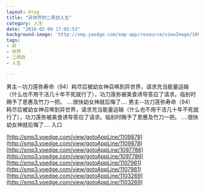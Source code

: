 ```yaml
---
layout: blog
title: "异世界的二周目人生"
category: 人生
date: "2018-02-09 17:02:53"
background-image: 'http://smp.yoedge.com/smp-app/resource/viewImage/1001951appline.png'
tags:
- 异
- 世界
- 二周目
- 人生

---
```

男主--功刀莲弥寿命（94）耗尽后被幼女神召唤到异世界，请求充当能量运输（什么也不用干活几十年不死就行了），功刀莲弥被美食诱导答应了请求。临别时赐予了恩惠及竹刀一把。 ....很快幼女神就后悔了....
男主--功刀莲弥寿命（94）耗尽后被幼女神召唤到异世界，请求充当能量运输（什么也不用干活几十年不死就行了），功刀莲弥被美食诱导答应了请求。临别时赐予了恩惠及竹刀一把。 ....很快幼女神就后悔了....
入口

[http://smp3.yoedge.com/view/gotoAppLine/1109878](http://smp3.yoedge.com/view/gotoAppLine/1109878)
[http://smp3.yoedge.com/view/gotoAppLine/1097786](http://smp3.yoedge.com/view/gotoAppLine/1097786)
[http://smp3.yoedge.com/view/gotoAppLine/1107981](http://smp3.yoedge.com/view/gotoAppLine/1107981)
[http://smp3.yoedge.com/view/gotoAppLine/1103269](http://smp3.yoedge.com/view/gotoAppLine/1103269)

        
